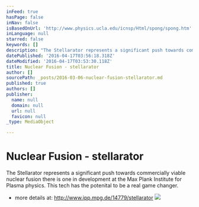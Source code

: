 ```yaml
---
inFeed: true
hasPage: false
inNav: false
isBasedOnUrl: 'http://www.physics.ucla.edu/icnsp/Html/spong/spong.htm'
inLanguage: null
starred: false
keywords: []
description: "The Stellarator represents a significant push towards commercially viable nuclear fusion \_there is one in development at the Max Plank Institute for Plasma physics. This tech has the potenital to be a real game changer."
datePublished: '2016-04-17T03:56:18.318Z'
dateModified: '2016-04-17T03:53:30.118Z'
title: Nuclear Fusion - stellarator
author: []
sourcePath: _posts/2016-03-06-nuclear-fusion-stellarator.md
published: true
authors: []
publisher:
  name: null
  domain: null
  url: null
  favicon: null
_type: MediaObject

---
```

# Nuclear Fusion - stellarator

The Stellarator represents a significant push towards commercially viable nuclear fusion  there is one in development at the Max Plank Institute for Plasma physics. This tech has the potenital to be a real game changer.

* more details at: http://www.ipp.mpg.de/14779/stellarator
![](https://the-grid-user-content.s3-us-west-2.amazonaws.com/d99f4e7a-58d1-472f-9fb8-a3015200b25b.jpg)